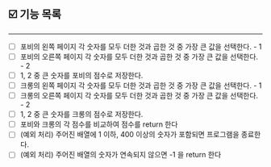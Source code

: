 ## ☑️ 기능 목록
---
- [ ] 포비의 왼쪽 페이지 각 숫자를 모두 더한 것과 곱한 것 중 가장 큰 값을 선택한다. - 1
- [ ] 포비의 오른쪽 페이지 각 숫자를 모두 더한 것과 곱한 것 중 가장 큰 값을 선택한다. - 2
- [ ] 1, 2 중 큰 숫자를 포비의 점수로 저장한다.
- [ ] 크롱의 왼쪽 페이지 각 숫자를 모두 더한 것과 곱한 것 중 가장 큰 값을 선택한다. - 1
- [ ] 크롱의 오른쪽 페이지 각 숫자를 모두 더한 것과 곱한 것 중 가장 큰 값을 선택한다. - 2
- [ ] 1, 2 중 큰 숫자를 크롱의 점수로 저장한다.
- [ ] 포비와 크롱의 각 점수를 비교하여 점수를 return 한다
- [ ] (예외 처리) 주어진 배열에 1 이하, 400 이상의 숫자가 포함되면 프로그램을 종료한다.
- [ ] (예외 처리) 주어진 배열의 숫자가 연속되지 않으면 -1 을 return 한다